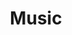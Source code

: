 ---
title: Music
layout: collection
permalink: /music/
collection: music
entries_layout: grid
show_excerpts: false
sort_by: date
sort_order: reverse
---